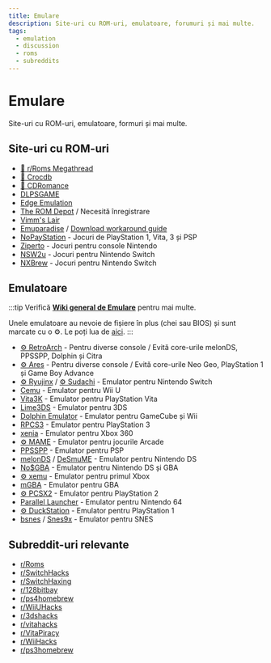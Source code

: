 ```yaml
---
title: Emulare
description: Site-uri cu ROM-uri, emulatoare, forumuri și mai multe.
tags:
  - emulation
  - discussion
  - roms
  - subreddits
---
```


# Emulare

Site-uri cu ROM-uri, emulatoare, formuri și mai multe.

## Site-uri cu ROM-uri

- [🌟 r/Roms Megathread](https://r-roms.github.io)
- [🌟 Crocdb](https://crocdb.net)
- [🌟 CDRomance](https://cdromance.com)
- [DLPSGAME](https://dlpsgame.com)
- [Edge Emulation](https://edgeemu.net)
- [The ROM Depot](https://theromdepot.com) / Necesită înregistrare
- [Vimm's Lair](https://vimm.net/?p=vault)
- [Emuparadise](https://www.emuparadise.me/roms-isos-games.php) /
  [Download workaround guide](https://lemmy.world/post/3061617)
- [NoPayStation](https://nopaystation.com) - Jocuri de PlayStation 1, Vita, 3 și PSP
- [Ziperto](https://www.ziperto.com) - Jocuri pentru console Nintendo
- [NSW2u](https://nsw2u.com) - Jocuri pentru Nintendo Switch
- [NXBrew](https://nxbrew.com) - Jocuri pentru Nintendo Switch

## Emulatoare

:::tip
Verifică
**[Wiki general de Emulare](https://emulation.gametechwiki.com/index.php/Main_Page#Emulators)**
pentru mai multe.

Unele emulatoare au nevoie de fișiere în plus (chei sau BIOS) și sunt marcate
cu o :gear:. Le poți lua de
[aici](https://r-roms.github.io/megathread/misc/#bios-files).
:::

- [:gear: RetroArch](https://retroarch.com) - Pentru diverse console / Evită core-urile melonDS, PPSSPP, Dolphin și Citra
- [:gear: Ares](https://ares-emu.net) - Pentru diverse console / Evită core-urile Neo
  Geo, PlayStation 1 și Game Boy Advance
- [:gear: Ryujinx](https://ryujinx.org) /
  [:gear: Sudachi](https://sudachi.emuplace.app/) - Emulator pentru Nintendo Switch
- [Cemu](https://cemu.info) - Emulator pentru Wii U
- [Vita3K](https://vita3k.org) - Emulator pentru PlayStation Vita
- [Lime3DS](https://github.com/Lime3DS/Lime3DS) - Emulator pentru 3DS
- [Dolphin Emulator](https://dolphin-emu.org) - Emulator pentru GameCube și Wii
- [RPCS3](https://rpcs3.net) - Emulator pentru PlayStation 3
- [xenia](https://xenia.jp) - Emulator pentru Xbox 360
- [:gear: MAME](https://www.mamedev.org) - Emulator pentru jocurile Arcade
- [PPSSPP](https://www.ppsspp.org) - Emulator pentru PSP
- [melonDS](https://melonds.kuribo64.net) / [DeSmuME](https://desmume.org) -
  Emulator pentru Nintendo DS
- [No$GBA](https://www.nogba.com) - Emulator pentru Nintendo DS și GBA
- [:gear: xemu](https://xemu.app) - Emulator pentru primul Xbox
- [mGBA](https://mgba.io) - Emulator pentru GBA
- [:gear: PCSX2](https://pcsx2.net) - Emulator pentru PlayStation 2
- [Parallel Launcher](https://parallel-launcher.ca) - Emulator pentru Nintendo 64
- [:gear: DuckStation](https://www.duckstation.org) - Emulator pentru PlayStation 1
- [bsnes](https://github.com/bsnes-emu/bsnes) /
  [Snes9x](https://www.snes9x.com) - Emulator pentru SNES

## Subreddit-uri relevante

- [r/Roms](https://www.reddit.com/r/roms)
- [r/SwitchHacks](https://www.reddit.com/r/SwitchHacks)
- [r/SwitchHaxing](https://www.reddit.com/r/SwitchHaxing)
- [r/128bitbay](https://www.reddit.com/r/128bitbay)
- [r/ps4homebrew](https://www.reddit.com/r/ps4homebrew)
- [r/WiiUHacks](https://www.reddit.com/r/WiiUHacks)
- [r/3dshacks](https://www.reddit.com/r/3dshacks)
- [r/vitahacks](https://www.reddit.com/r/vitahacks)
- [r/VitaPiracy](https://www.reddit.com/r/VitaPiracy)
- [r/WiiHacks](https://www.reddit.com/r/WiiHacks)
- [r/ps3homebrew](https://www.reddit.com/r/ps3homebrew)
